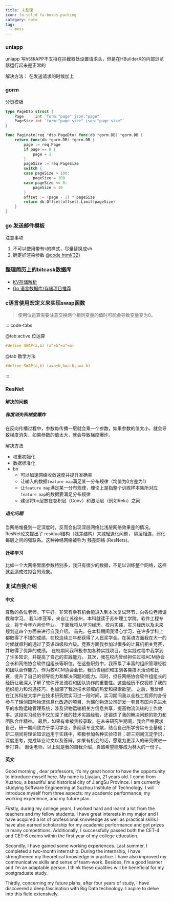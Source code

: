 ```yaml
---
title: 未整理
icon: fa-solid fa-boxes-packing
category: note
tag:
  - mess
---
```

### uniapp
uniapp 写h5转APP不支持在拦截器处设置请求头，但是在HBuilderX的内部浏览器运行起来是正常的

解决方法： 在发送请求的时候加上
### gorm
分页模板
```go {20}
type PageDto struct {
	Page     int `form:"page" json:"page"`
	PageSize int `form:"page_size" json:"page_size"`
}

func Paginate(req *dto.PageDto) func(db *gorm.DB) *gorm.DB {
	return func(db *gorm.DB) *gorm.DB {
		page := req.Page
		if page == 0 {
			page = 1
		}
		pageSize := req.PageSize
		switch {
		case pageSize > 100:
			pageSize = 100
		case pageSize <= 0:
			pageSize = 10
		}
		offset := (page - 1) * pageSize
		return db.Offset(offset).Limit(pageSize)
	}
}
```
### go 发送邮件模板
注意事项
1. 不可以使用带有`%`的样式，尽量替换成vh
2. 确定好渲染参数
@[code html{32}](./template1.html)
### 整理简历上的bitcask数据库
- [KV存储解析](https://mp.weixin.qq.com/s/s8s6VtqwdyjthR6EtuhnUA)
- [Go 语言数据库/存储项目推荐](https://roseduan.github.io/p/go-%E8%AF%AD%E8%A8%80%E6%95%B0%E6%8D%AE%E5%BA%93/%E5%AD%98%E5%82%A8%E9%A1%B9%E7%9B%AE%E6%8E%A8%E8%8D%90/)

### c语言使用宏定义来实现swap函数
> 使用位运算需要注意交换两个相同变量的值时可能会导致变量变为0。

::: code-tabs

@tab:active 位运算 
```c
#define SWAP(a,b) (a^=b^=a^=b)
```
@tab 数学方法
```c
#define SWAP(a,b) (a=a+b,b=a-b,a=a-b)
```
:::

### ResNet
#### 解决的问题
##### 梯度消失和梯度爆炸
在反向传播过程中，参数每传播一层就会乘一个参数，如果参数的值太小，就会导致梯度消失，如果参数的值太大，就会导致梯度爆炸。

解决方法
- 权重初始化
- 数据标准化
- bn
  - 可以加速网络收敛速度并提升准确率
  - 让输入的数据`feature map`满足某一分布规律（均值为0方差为1）
  - 让`feature map`满足某一分布规律，理论上是指整个训练样本集所对应`feature map`的数据要满足分布规律
  - 建议将bn层放在卷积层（Conv）和激活层（例如Relu）之间
##### 退化问题
当网络堆叠到一定深度时，反而会出现深层网络比浅层网络效果差的情况。
ResNet论文提出了 residual结构（残差结构）来减轻退化问题，
隔层相连，弱化每层之间的强联系。这种神经网络被称为 残差网络 (ResNets)。
#### 迁移学习
比如一个大网络里面参数特别多，我只有很少的数据，不足以训练整个网络，这样就会造成过拟合的现象。
### 复试自我介绍
#### 中文
尊敬的各位老师，下午好。非常有幸有机会能进入到本次复试环节，向各位老师请教和学习。
我叫李亚军，来自江苏徐州，本科就读于苏州理工学院，软件工程专业，将于今年六月份毕业。
下面我将从学习经历，校内实践，实习经历以及未来规划这四个方面来进行自我介绍。
首先，在本科期间我潜心学习，在许多学科上都取得了不错的成绩，在校连续三年都获得了人民奖学金。在英语方面我在大一的时候就顺利的通过了英语四级和六级。竞赛方面我参加过很多的计算机相关竞赛，并取得了优异的成绩。
在校期间我积极参加各种实践项目，在实践过程中我学到了许多知识，并提高了自己的实践能力。
其次，我在校内曾经担任过校ACM协会会长和网络协会软件组组长等职位。在这些职务中，我积累了丰富的组织管理经验和团队合作能力。作为校ACM协会会长，我负责组织和策划各类技术活动和比赛，提升了自己的领导能力和解决问题的能力。同时，担任网络协会软件组组长的经历让我深入了解了软件开发流程和团队协作的重要性。这些经历不仅锻炼了我的组织能力和沟通技巧，也加深了我对技术领域的热爱和探索欲望。
之后，我曾经在江苏科技大学产业技术研究院实习过一段时间，实习期间我以全栈工程师的身份参与了瑞创国际物流信息化改造的项目，为瑞创物流公司研发一套具有国内先进水平的水路运输管理系统，涉及货物运输相关方信息共享，提高物流流转的工作效率。这段实习经历不仅加深了我的技术实践经验，还锻炼了我的解决问题的能力和团队合作精神。
最后，如果有幸被贵校录取，在未来研究生期间，我会严格要求自己，研一期间致力于学习学业，多阅读专业文献，结合自己所学夯实专业基础；研二期间将理论知识运用于实践中，积极参加各种实验项目；研三期间沉淀学识，深度思考，完成毕业论文以及答辩，如果有机会的话，愿意为更深入的研究做进一步打算。
谢谢老师，以上就是我的自我介绍，真诚希望能够成为林大的一份子。
#### 英文
Good morning , dear professors, it’s my great honor to have the
opportunity to introduce myself here. My name is Liyajun, 21 years old. I come
from Xuzhou, a beautiful and historical city of JiangSu Province. I am currently
studying Software Engineering at Suzhou Institute of Technology. I will introduce myself from three aspects: my
academic performance, my working experience, and my future plan.

Firstly, during my college years, I worked hard and learnt a lot from the teachers
and my fellow students. I have great interests in my major and I have acquired a
lot of professional knowledge as well as practical skills.I have also earned scholarship for my academic performance and got prizes in many competitions. Additionally, I successfully passed both the CET-4 and CET-6 exams within the first year of my college education.

Secondly, I have gained some working experiences. Last summer, I completed a
two-month internship. During the internship, I have strengthened my theoretical
knowledge in practice. I have also improved my communicative skills and sense
of team-work. Besides, I’m a good learner and I’m an adaptable person. I think
these qualities will be beneficial for my postgraduate study.

Thirdly, concerning my future plans, after four years of study, I have discovered a deep fascination with Big Data technology. I aspire to delve into this field extensively. 